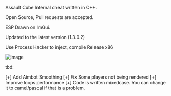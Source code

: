 Assault Cube Internal cheat written in C++.

Open Source, Pull requests are accepted.

ESP Drawn on ImGui.


Updated to the latest version (1.3.0.2)


Use Process Hacker to inject, compile Release x86


![image](https://github.com/user-attachments/assets/9b210875-7eaf-40a3-b82a-349915ac7e07)



tbd:

[+] Add Aimbot Smoothing
[+] Fix Some players not being rendered
[+] Improve loops performance
[+] Code is written mixedcase. You can change it to camel/pascal if that is a problem.

